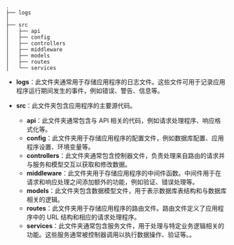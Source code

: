 ```
.
├── logs
│
├── src
│   ├── api
│   ├── config
│   ├── controllers
│   ├── middleware
│   ├── models
│   ├── routes
│   └── services

```

-   **logs**：此文件夹通常用于存储应用程序的日志文件。这些文件可用于记录应用程序运行期间发生的事件，例如错误、警告、信息等。

-   **src**：此文件夹包含应用程序的主要源代码。

    -   **api**：此文件夹通常包含与 API 相关的代码，例如请求处理程序、响应格式化等。
    -   **config**：此文件夹用于存储应用程序的配置文件，例如数据库配置、应用程序设置、环境变量等。
    -   **controllers**：此文件夹通常包含控制器文件，负责处理来自路由的请求并与服务和模型交互以获取和修改数据。
    -   **middleware**：此文件夹用于存储应用程序的中间件函数。中间件用于在请求和响应处理之间添加额外的功能，例如验证、错误处理等。
    -   **models**：此文件夹包含数据模型文件，用于表示数据库表结构和与数据库相关的逻辑。
    -   **routes**：此文件夹用于存储应用程序的路由文件。路由文件定义了应用程序中的 URL 结构和相应的请求处理程序。
    -   **services**：此文件夹通常包含服务文件，用于处理与特定业务逻辑相关的功能。这些服务通常被控制器调用以执行数据操作、验证等。。
    
